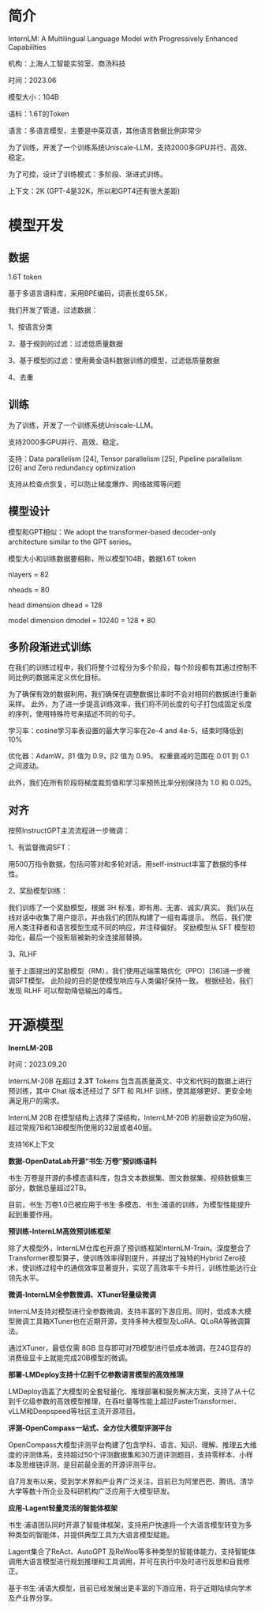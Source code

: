 # 简介

InternLM: A Multilingual Language Model with Progressively Enhanced Capabilities

机构：上海人工智能实验室、商汤科技

时间：2023.06



模型大小：104B

语料：1.6T的Token

语言：多语言模型，主要是中英双语，其他语言数据比例非常少

为了训练，开发了一个训练系统Uniscale-LLM，支持2000多GPU并行、高效、稳定。

为了可控，设计了训练模式：多阶段、渐进式训练。

上下文：2K  (GPT-4是32K，所以和GPT4还有很大差距)

# 模型开发

## 数据

1.6T token

基于多语言语料库，采用BPE编码，词表长度65.5K，

我们开发了管道，过滤数据：

1、按语言分类

2、基于规则的过滤：过滤低质量数据

3、基于模型的过滤：使用黄金语料数据训练的模型，过滤低质量数据

4、去重

## 训练

为了训练，开发了一个训练系统Uniscale-LLM。

支持2000多GPU并行、高效、稳定。

支持：Data parallelism [24], Tensor parallelism [25], Pipeline parallelism [26] and Zero redundancy optimization

支持从检查点恢复，可以防止梯度爆炸、网络故障等问题

## 模型设计

模型和GPT相似：We adopt the transformer-based decoder-only architecture similar to the GPT series。

模型大小和训练数据要相称，所以模型104B，数据1.6T token

nlayers = 82 

nheads = 80

head dimension dhead = 128

model dimension dmodel = 10240 = 128 * 80

## 多阶段渐进式训练

在我们的训练过程中，我们将整个过程分为多个阶段，每个阶段都有其通过控制不同比例的数据来定义优化目标。

为了确保有效的数据利用，我们确保在调整数据比率时不会对相同的数据进行重新采样。 此外，为了进一步提高训练效率，我们将不同长度的句子打包成固定长度的序列，使用特殊符号来描述不同的句子。

学习率：cosine学习率表设置的最大学习率在2e-4 and 4e-5，结束时降低到10%

优化器：AdamW，β1 值为 0.9，β2 值为 0.95。 权重衰减的范围在 0.01 到 0.1 之间波动。

此外，我们在所有阶段将梯度裁剪值和学习率预热比率分别保持为 1.0 和 0.025。

## 对齐

按照InstructGPT主流流程进一步微调：

1、有监督微调SFT：

用500万指令数据，包括问答对和多轮对话。用self-instruct丰富了数据的多样性。

2、奖励模型训练：

我们训练了一个奖励模型，根据 3H 标准，即有用、无害、诚实/真实。 我们从在线对话中收集了用户提示，并由我们的团队构建了一组有毒提示。 然后，我们使用人类注释者和语言模型生成不同的响应，并注释偏好。 奖励模型从 SFT 模型初始化，最后一个投影层被新的全连接层替换。

3、RLHF

鉴于上面提出的奖励模型（RM），我们使用近端策略优化（PPO）[36]进一步微调SFT模型。 此阶段的目的是使模型响应与人类偏好保持一致。 根据经验，我们发现 RLHF 可以帮助降低输出的毒性。



# 开源模型

**InernLM-20B**

时间：2023.09.20

InternLM-20B 在超过 **2.3T** Tokens 包含高质量英文、中文和代码的数据上进行预训练，其中 Chat 版本还经过了 SFT 和 RLHF 训练，使其能够更好、更安全地满足用户的需求。

InternLM 20B 在模型结构上选择了深结构，InternLM-20B 的层数设定为60层，超过常规7B和13B模型所使用的32层或者40层。

支持16K上下文

**数据-OpenDataLab开源“书生·万卷”预训练语料**

书生·万卷是开源的多模态语料库，包含文本数据集、图文数据集、视频数据集三部分，数据总量超过2TB。

目前，书生·万卷1.0已被应用于书生·多模态、书生·浦语的训练，为模型性能提升起到重要作用。

**预训练-InternLM高效预训练框架**

除了大模型外，InternLM仓库也开源了预训练框架InternLM-Train。深度整合了Transformer模型算子，使训练效率得到提升，并提出了独特的Hybrid Zero技术，使训练过程中的通信效率显著提升，实现了高效率千卡并行，训练性能达行业领先水平。

**微调-InternLM全参数微调、XTuner轻量级微调**

InternLM支持对模型进行全参数微调，支持丰富的下游应用。同时，低成本大模型微调工具箱XTuner也在近期开源，支持多种大模型及LoRA、QLoRA等微调算法。

通过XTuner，最低仅需 8GB 显存即可对7B模型进行低成本微调，在24G显存的消费级显卡上就能完成20B模型的微调。

**部署-LMDeploy支持十亿到千亿参数语言模型的高效推理**

LMDeploy涵盖了大模型的全套轻量化、推理部署和服务解决方案，支持了从十亿到千亿级参数的高效模型推理，在吞吐量等性能上超过FasterTransformer、vLLM和Deepspeed等社区主流开源项目。

**评测-OpenCompass一站式、全方位大模型评测平台**

OpenCompass大模型评测平台构建了包含学科、语言、知识、理解、推理五大维度的评测体系，支持超过50个评测数据集和30万道评测题目，支持零样本、小样本及思维链评测，是目前最全面的开源评测平台。

自7月发布以来，受到学术界和产业界广泛关注，目前已为阿里巴巴、腾讯、清华大学等数十所企业及科研机构广泛应用于大模型研发。

**应用-Lagent轻量灵活的智能体框架**

书生·浦语团队同时开源了智能体框架，支持用户快速将一个大语言模型转变为多种类型的智能体，并提供典型工具为大语言模型赋能。

Lagent集合了ReAct、AutoGPT 及ReWoo等多种类型的智能体能力，支持智能体调用大语言模型进行规划推理和工具调用，并可在执行中及时进行反思和自我修正。

基于书生·浦语大模型，目前已经发展出更丰富的下游应用，将于近期陆续向学术及产业界分享。



